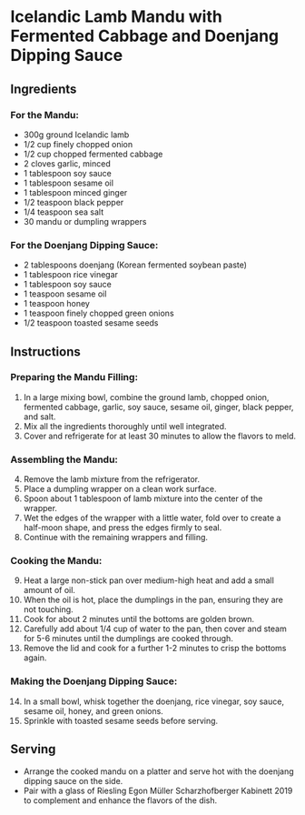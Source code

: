 # Icelandic Lamb Mandu with Fermented Cabbage and Doenjang Dipping Sauce

## Ingredients

### For the Mandu:
- 300g ground Icelandic lamb
- 1/2 cup finely chopped onion
- 1/2 cup chopped fermented cabbage
- 2 cloves garlic, minced
- 1 tablespoon soy sauce
- 1 tablespoon sesame oil
- 1 tablespoon minced ginger
- 1/2 teaspoon black pepper
- 1/4 teaspoon sea salt
- 30 mandu or dumpling wrappers

### For the Doenjang Dipping Sauce:
- 2 tablespoons doenjang (Korean fermented soybean paste)
- 1 tablespoon rice vinegar
- 1 tablespoon soy sauce
- 1 teaspoon sesame oil
- 1 teaspoon honey
- 1 teaspoon finely chopped green onions
- 1/2 teaspoon toasted sesame seeds

## Instructions

### Preparing the Mandu Filling:
1. In a large mixing bowl, combine the ground lamb, chopped onion, fermented cabbage, garlic, soy sauce, sesame oil, ginger, black pepper, and salt.
2. Mix all the ingredients thoroughly until well integrated.
3. Cover and refrigerate for at least 30 minutes to allow the flavors to meld.

### Assembling the Mandu:
4. Remove the lamb mixture from the refrigerator.
5. Place a dumpling wrapper on a clean work surface.
6. Spoon about 1 tablespoon of lamb mixture into the center of the wrapper.
7. Wet the edges of the wrapper with a little water, fold over to create a half-moon shape, and press the edges firmly to seal.
8. Continue with the remaining wrappers and filling.

### Cooking the Mandu:
9. Heat a large non-stick pan over medium-high heat and add a small amount of oil.
10. When the oil is hot, place the dumplings in the pan, ensuring they are not touching.
11. Cook for about 2 minutes until the bottoms are golden brown.
12. Carefully add about 1/4 cup of water to the pan, then cover and steam for 5-6 minutes until the dumplings are cooked through.
13. Remove the lid and cook for a further 1-2 minutes to crisp the bottoms again.

### Making the Doenjang Dipping Sauce:
14. In a small bowl, whisk together the doenjang, rice vinegar, soy sauce, sesame oil, honey, and green onions.
15. Sprinkle with toasted sesame seeds before serving.

## Serving
- Arrange the cooked mandu on a platter and serve hot with the doenjang dipping sauce on the side.
- Pair with a glass of Riesling Egon Müller Scharzhofberger Kabinett 2019 to complement and enhance the flavors of the dish.